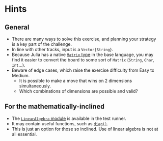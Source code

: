 # Hints

## General

- There are many ways to solve this exercise, and planning your strategy is a key part of the challenge.
- In line with other tracks, input is a `Vector{String}`. 
- Because Julia has a native [`Matrix` type][matrix] in the base language, you may find it easier to convert the board to some sort of `Matrix` (`String`, `Char`, `Int`...).
- Beware of edge cases, which raise the exercise difficulty from Easy to Medium.
  - It is possible to make a move that wins on 2 dimensions simultaneously.
  - Which combinations of dimensions are possible and valid?

## For the mathematically-inclined

- The [`LinearAlgebra` module][linearalgebra] is available in the test runner.
- It may contain useful functions, such as [`diag()`][diag].
- This is just an option for those so inclined. Use of linear algebra is not at all essential.


[linearalgebra]: https://docs.julialang.org/en/v1/stdlib/LinearAlgebra/
[matrix]: https://docs.julialang.org/en/v1/base/arrays/#Base.Matrix
[diag]: https://docs.julialang.org/en/v1/stdlib/LinearAlgebra/#LinearAlgebra.diag
